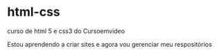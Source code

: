 # html-css
 curso de html 5 e css3 do Cursoemvideo

Estou aprendendo a criar sites e agora vou gerenciar meu respositórios 
